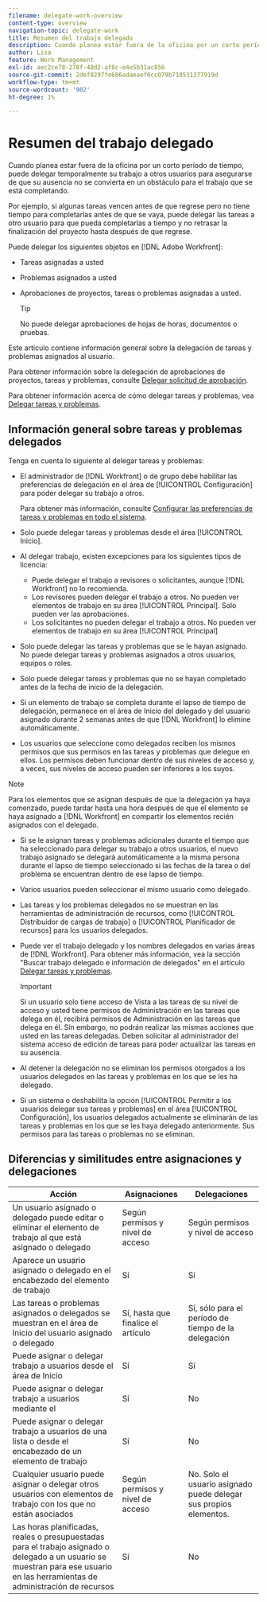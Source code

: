 ```yaml
---
filename: delegate-work-overview
content-type: overview
navigation-topic: delegate-work
title: Resumen del trabajo delegado
description: Cuando planea estar fuera de la oficina por un corto período de tiempo, puede delegar temporalmente su trabajo a otros usuarios para asegurarse de que su ausencia no se convierta en un obstáculo para el trabajo que se está completando.
author: Lisa
feature: Work Management
exl-id: aec2ce78-278f-48d2-af8c-e4e5b31ac856
source-git-commit: 2def8297fe606adaeaef6cc079b718531377919d
workflow-type: tm+mt
source-wordcount: '902'
ht-degree: 1%

---
```


# Resumen del trabajo delegado

Cuando planea estar fuera de la oficina por un corto período de tiempo, puede delegar temporalmente su trabajo a otros usuarios para asegurarse de que su ausencia no se convierta en un obstáculo para el trabajo que se está completando.

Por ejemplo, si algunas tareas vencen antes de que regrese pero no tiene tiempo para completarlas antes de que se vaya, puede delegar las tareas a otro usuario para que pueda completarlas a tiempo y no retrasar la finalización del proyecto hasta después de que regrese.

Puede delegar los siguientes objetos en [!DNL Adobe Workfront]:

<!--
  <li data-mc-conditions="QuicksilverOrClassic.Draft mode"> <p>Projects where you are designated as the Project Owner (not yet, not for the MVP)</p> </li>
  -->

* Tareas asignadas a usted
* Problemas asignados a usted
* Aprobaciones de proyectos, tareas o problemas asignadas a usted.

  >[!TIP]
  >
  >   No puede delegar aprobaciones de hojas de horas, documentos o pruebas.


Este artículo contiene información general sobre la delegación de tareas y problemas asignados al usuario.

Para obtener información sobre la delegación de aprobaciones de proyectos, tareas y problemas, consulte [Delegar solicitud de aprobación](../../review-and-approve-work/manage-approvals/delegate-approval-requests.md).

Para obtener información acerca de cómo delegar tareas y problemas, vea [Delegar tareas y problemas](../../manage-work/delegate-work/how-to-delegate-work.md).

## Información general sobre tareas y problemas delegados

Tenga en cuenta lo siguiente al delegar tareas y problemas:

* El administrador de [!DNL Workfront] o de grupo debe habilitar las preferencias de delegación en el área de [!UICONTROL Configuración] para poder delegar su trabajo a otros.

  Para obtener más información, consulte [Configurar las preferencias de tareas y problemas en todo el sistema](../../administration-and-setup/set-up-workfront/configure-system-defaults/set-task-issue-preferences.md).

* Solo puede delegar tareas y problemas desde el área [!UICONTROL Inicio].
* Al delegar trabajo, existen excepciones para los siguientes tipos de licencia:

   * Puede delegar el trabajo a revisores o solicitantes, aunque [!DNL Workfront] no lo recomienda.
   * Los revisores pueden delegar el trabajo a otros. No pueden ver elementos de trabajo en su área [!UICONTROL Principal]. Solo pueden ver las aprobaciones.
   * Los solicitantes no pueden delegar el trabajo a otros. No pueden ver elementos de trabajo en su área [!UICONTROL Principal]
* Solo puede delegar las tareas y problemas que se le hayan asignado. No puede delegar tareas y problemas asignados a otros usuarios, equipos o roles.
* Solo puede delegar tareas y problemas que no se hayan completado antes de la fecha de inicio de la delegación.
* Si un elemento de trabajo se completa durante el lapso de tiempo de delegación, permanece en el área de Inicio del delegado y del usuario asignado durante 2 semanas antes de que [!DNL Workfront] lo elimine automáticamente.
* Los usuarios que seleccione como delegados reciben los mismos permisos que sus permisos en las tareas y problemas que delegue en ellos. Los permisos deben funcionar dentro de sus niveles de acceso y, a veces, sus niveles de acceso pueden ser inferiores a los suyos.

>[!NOTE]
>
>  Para los elementos que se asignan después de que la delegación ya haya comenzado, puede tardar hasta una hora después de que el elemento se haya asignado a [!DNL Workfront] en compartir los elementos recién asignados con el delegado.

* Si se le asignan tareas y problemas adicionales durante el tiempo que ha seleccionado para delegar su trabajo a otros usuarios, el nuevo trabajo asignado se delegará automáticamente a la misma persona durante el lapso de tiempo seleccionado si las fechas de la tarea o del problema se encuentran dentro de ese lapso de tiempo.
* Varios usuarios pueden seleccionar el mismo usuario como delegado.
* Las tareas y los problemas delegados no se muestran en las herramientas de administración de recursos, como [!UICONTROL Distribuidor de cargas de trabajo] o [!UICONTROL Planificador de recursos] para los usuarios delegados.
* Puede ver el trabajo delegado y los nombres delegados en varias áreas de [!DNL Workfront]. Para obtener más información, vea la sección &quot;Buscar trabajo delegado e información de delegados&quot; en el artículo [Delegar tareas y problemas](../delegate-work/how-to-delegate-work.md).


  >[!IMPORTANT]
  >
  >  Si un usuario solo tiene acceso de Vista a las tareas de su nivel de acceso y usted tiene permisos de Administración en las tareas que delega en él, recibirá permisos de Administración en las tareas que delega en él. Sin embargo, no podrán realizar las mismas acciones que usted en las tareas delegadas. Deben solicitar al administrador del sistema acceso de edición de tareas para poder actualizar las tareas en su ausencia.

* Al detener la delegación no se eliminan los permisos otorgados a los usuarios delegados en las tareas y problemas en los que se les ha delegado.
* Si un sistema o deshabilita la opción [!UICONTROL Permitir a los usuarios delegar sus tareas y problemas] en el área [!UICONTROL Configuración], los usuarios delegados actualmente se eliminarán de las tareas y problemas en los que se les haya delegado anteriormente. Sus permisos para las tareas o problemas no se eliminan.

## Diferencias y similitudes entre asignaciones y delegaciones

| Acción | Asignaciones | Delegaciones |
|--------------------------------------------------------------------------------------------------------------------------------|---------------------------------------|-----------------------------------------------------|
| Un usuario asignado o delegado puede editar o eliminar el elemento de trabajo al que está asignado o delegado | Según permisos y nivel de acceso | Según permisos y nivel de acceso |
| Aparece un usuario asignado o delegado en el encabezado del elemento de trabajo | Sí | Sí |
| Las tareas o problemas asignados o delegados se muestran en el área de Inicio del usuario asignado o delegado | Sí, hasta que finalice el artículo | Sí, sólo para el período de tiempo de la delegación |
| Puede asignar o delegar trabajo a usuarios desde el área de Inicio | Sí | Sí |
| Puede asignar o delegar trabajo a usuarios mediante el | Sí | No |
| Puede asignar o delegar trabajo a usuarios de una lista o desde el encabezado de un elemento de trabajo | Sí | No |
| Cualquier usuario puede asignar o delegar otros usuarios con elementos de trabajo con los que no están asociados | Según permisos y nivel de acceso | No. Solo el usuario asignado puede delegar sus propios elementos. |
| Las horas planificadas, reales o presupuestadas para el trabajo asignado o delegado a un usuario se muestran para ese usuario en las herramientas de administración de recursos | Sí | No |
